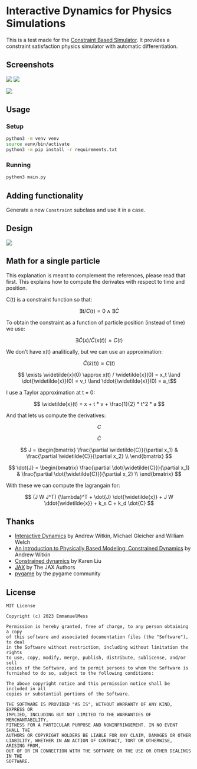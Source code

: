 #  Interactive Dynamics for Physics Simulations

This is a test made for the [Constraint Based Simulator](https://github.com/EmmanuelMess/ConstraintBasedSimulator). It provides a constraint satisfaction physics simulator with automatic differentiation.

## Screenshots

<img src="./screenshots/1.gif"/> <img src="./screenshots/2.gif"/>

<img src="./screenshots/3.gif"/>

## Usage

### Setup
```bash
python3 -m venv venv
source venv/bin/activate
python3 -m pip install -r requirements.txt
```

### Running
```bash
python3 main.py
```

## Adding functionality

Generate a new `Constraint` subclass and use it in a case.

## Design

<img src="./design/class-diagram.png"/>

## Math for a single particle

This explanation is meant to complement the references, please read that first. This explains
how to compute the derivates with respect to time and position.

C(t) is a constraint function so that:

$$ \exists t / C(t) = 0 \land \exists \dot{C} $$

To obtain the constraint as a function of particle position (instead of time) we use:

$$ \exists \widetilde{C}(x) / \widetilde{C}(x(t)) = C(t) $$

We don't have x(t) analitically, but we can use an approximation:

$$ \widetilde{C}(\widetilde{x}(t)) \approx C(t) $$

$$ \exists \widetilde{x}(0) \approx x(t) / \widetilde{x}(0) = x_t \land \dot{\widetilde{x}}(0) = v_t \land \ddot{\widetilde{x}}(0) = a_t$$

I use a Taylor approximation at t = 0:

$$ \widetilde{x}(t) = x + t * v + \frac{1}{2} * t^2 * a $$

And that lets us compute the derivatives:

$$ C $$

$$ \dot{C} $$

$$
J = \begin{bmatrix}
 \frac{\partial \widetilde{C}}{\partial x_1} & \frac{\partial \widetilde{C}}{\partial x_2}  \\
\end{bmatrix}
$$

$$
\dot{J} = \begin{bmatrix}
 \frac{\partial \dot{\widetilde{C}}}{\partial x_1} & \frac{\partial \dot{\widetilde{C}}}{\partial x_2}  \\
\end{bmatrix}
$$

With these we can compute the lagrangain for:

$$
(J W J^T) {\lambda}^T + \dot{J} \dot{\widetilde{x}} + J W \ddot{\widetilde{x}} + k_s C + k_d \dot{C}
$$

## Thanks
* [Interactive Dynamics](https://dl.acm.org/doi/pdf/10.1145/91394.91400) by Andrew Witkin, Michael Gleicher and William Welch
* [An Introduction to Physically Based Modeling: Constrained Dynamics](https://www.cs.cmu.edu/~baraff/pbm/constraints.pdf) by Andrew Witkin
* [Constrained dynamics](https://sites.cc.gatech.edu/classes/AY2017/cs7496_fall/slides/ConstrDyn.pdf) by Karen Liu
* [JAX](https://jax.readthedocs.io/en/latest/notebooks/quickstart.html) by The JAX Authors
* [pygame](https://www.pygame.org) by the pygame community

## License

```text
MIT License

Copyright (c) 2023 EmmanuelMess

Permission is hereby granted, free of charge, to any person obtaining a copy
of this software and associated documentation files (the "Software"), to deal
in the Software without restriction, including without limitation the rights
to use, copy, modify, merge, publish, distribute, sublicense, and/or sell
copies of the Software, and to permit persons to whom the Software is
furnished to do so, subject to the following conditions:

The above copyright notice and this permission notice shall be included in all
copies or substantial portions of the Software.

THE SOFTWARE IS PROVIDED "AS IS", WITHOUT WARRANTY OF ANY KIND, EXPRESS OR
IMPLIED, INCLUDING BUT NOT LIMITED TO THE WARRANTIES OF MERCHANTABILITY,
FITNESS FOR A PARTICULAR PURPOSE AND NONINFRINGEMENT. IN NO EVENT SHALL THE
AUTHORS OR COPYRIGHT HOLDERS BE LIABLE FOR ANY CLAIM, DAMAGES OR OTHER
LIABILITY, WHETHER IN AN ACTION OF CONTRACT, TORT OR OTHERWISE, ARISING FROM,
OUT OF OR IN CONNECTION WITH THE SOFTWARE OR THE USE OR OTHER DEALINGS IN THE
SOFTWARE.
```
